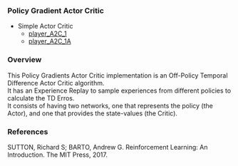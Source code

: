 ### Policy Gradient Actor Critic

- Simple Actor Critic  
	- [player_A2C_1](../reinforcement/players/player_A2C_1.py)
	- [player_A2C_1A](../reinforcement/players/player_A2C_1A.py)

### Overview

This Policy Gradients Actor Critic implementation is an Off-Policy Temporal Difference Actor Critic algorithm.  
It has an Experience Replay to sample experiences from different policies to calculate the TD Erros.  
It consists of having two networks, one that represents the policy (the Actor), and one that provides the state-values (the Critic).  

### References

SUTTON, Richard S; BARTO, Andrew G. Reinforcement Learning: An Introduction. The MIT Press, 2017.  
